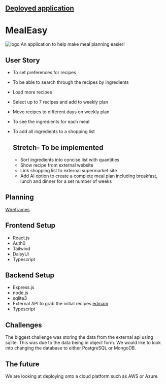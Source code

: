 ## [Deployed application](https://meal-easy.pushed.nz/)


# MealEasy
![logo]()
An application to help make meal planning easier!

## User Story

* To set preferences for recipes
* To be able to search through the recipes by ingredients
* Load more recipes
* Select up to 7 recipes and add to weekly plan
* Move recipes to different days on weekly plan
* To see the ingredients for each meal
* To add all ingredients to a shopping list

    ## Stretch- To be implemented
  * Sort ingredients into concise list with quantities
  * Show recipe from external website
  * Link shopping list to external supermarket site
  * Add AI option to create a complete meal plan including breakfast, lunch and dinner for a set number of weeks
 
## Planning 

 [Wireframes](https://miro.com/app/board/uXjVNFoiRjA=/?share_link_id=804098580911)
 
## Frontend Setup
* React.js
* Auth0
* Tailwind
* DaisyUi
* Typescript

## Backend Setup
* Express.js
* node.js
* sqlite3
* External API to grab the initial recipes
  [edmam](https://www.edamam.com/)
* Typescript

## Challenges

The biggest challenge was storing the data from the external api using sqlite. This was due to the data being in object form. We would like to look into changing the database to either PostgreSQL or MongoDB. 

## The future

We are looking at deploying onto a cloud platform such as AWS or Azure.

  






